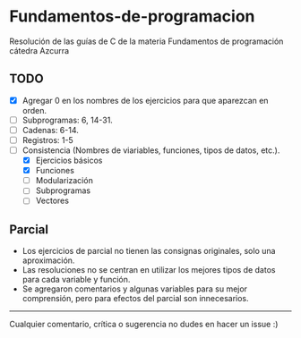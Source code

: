 # Fundamentos-de-programacion

Resolución de las guías de C de la materia Fundamentos de programación cátedra Azcurra

## TODO

- [x] Agregar 0 en los nombres de los ejercicios para que aparezcan en orden.
- [ ] Subprogramas: 6, 14-31.
- [ ] Cadenas: 6-14.
- [ ] Registros: 1-5
- [ ] Consistencia (Nombres de viariables, funciones, tipos de datos, etc.).
	- [x] Ejercicios básicos
    - [x] Funciones
    - [ ] Modularización
    - [ ] Subprogramas
    - [ ] Vectores

## Parcial

- Los ejercicios de parcial no tienen las consignas originales, solo una aproximación.
- Las resoluciones no se centran en utilizar los mejores tipos de datos para cada variable y función.
- Se agregaron comentarios y algunas variables para su mejor comprensión, pero para efectos del parcial son innecesarios.

---

Cualquier comentario, crítica o sugerencia no dudes en hacer un issue :)
